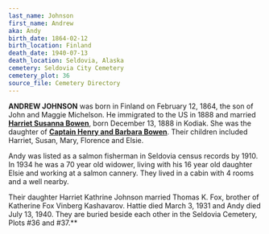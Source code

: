 ```yaml
---
last_name: Johnson
first_name: Andrew
aka: Andy
birth_date: 1864-02-12
birth_location: Finland
death_date: 1940-07-13
death_location: Seldovia, Alaska
cemetery: Seldovia City Cemetery
cemetery_plot: 36
source_file: Cemetery Directory
---
```


**ANDREW JOHNSON** was born in Finland on February 12, 1864, the son of
John and Maggie Michelson. He immigrated to the US in 1888 and married
[**Harriet Susanna Bowen**](./Johnson_Harriet_Susannah_Bowen.md), born December 13, 1888 in
Kodiak.  She was the daughter of [**Captain Henry and Barbara Bowen**](Bowen_Captain_Henry_Richard.md).  Their children included Harriet,
Susan, Mary, Florence and Elsie. 

Andy was listed as a salmon fisherman
in Seldovia census records by 1910. In 1934 he was a 70 year old
widower, living with his 16 year old daughter Elsie and working at a
salmon cannery. They lived in a cabin with 4 rooms and a well nearby.

Their daughter Harriet Kathrine Johnson married Thomas K. Fox, brother
of Katherine Fox Vinberg Kashavarov. Hattie died March 3, 1931 and Andy
died July 13, 1940. They are buried beside each other in the Seldovia
Cemetery, Plots \#36 and \#37.**

